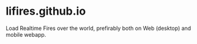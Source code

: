 lifires.github.io
=================

Load Realtime Fires over the world, prefirably both on Web (desktop) and mobile webapp.
